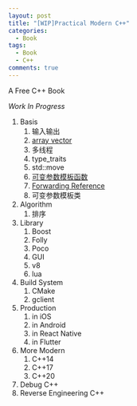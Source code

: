 ```yaml
---
layout: post
title: "[WIP]Practical Modern C++"
categories:
  - Book
tags:
  - Book
  - C++
comments: true
---
```


A Free C++ Book

<!-- more -->

*Work In Progress*

1. Basis
    1. 输入输出
    2. [array vector](https://zhuanlan.zhihu.com/p/63780726)
    3. 多线程
    4. type_traits
    4. std::move
    1. [可变参数模板函数](https://mp.weixin.qq.com/s/iiLXYGrT3TaCe8esSM1gtw)
    2. [Forwarding Reference](https://mp.weixin.qq.com/s/i6ksTraN1h_o5ZMTVRtvZA)
    2. 可变参数模板类
1. Algorithm
    1. 排序
1. Library
    1. Boost
    1. Folly
    1. Poco
    2. GUI
    3. v8
    4. lua
1. Build System
    1. CMake
    1. gclient
1. Production
    1. in iOS
    1. in Android
    1. in React Native
    1. in Flutter
1. More Modern
    1. C++14
    1. C++17
    1. C++20
1. Debug C++
1. Reverse Engineering C++


